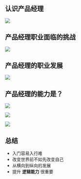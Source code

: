 ## 认识产品经理

![](/2024-01-14_11-12-39.png)


## 产品经理职业面临的挑战

![](/2024-01-14_11-13-50.png)

## 产品经理的职业发展

![](/2024-01-14_11-17-54.png)


## 产品经理的能力是？

![](/用户分析.png)

![](/功能分析.png)

![](/流程原型.png)


## 总结
- 入门容易入行难
- 改变世界前不如先改变自己
- 从横向到纵向的发展
- 提升 **逻辑能力** 很重要

